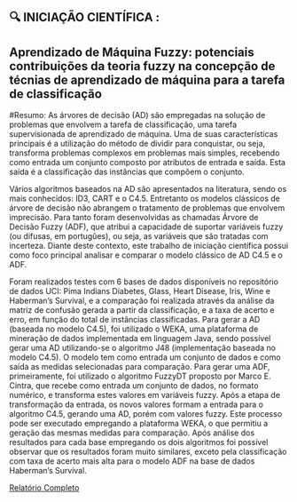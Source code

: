 ## :mag: INICIAÇÃO CIENTÍFICA :
## Aprendizado de Máquina Fuzzy: potenciais contribuições da teoria fuzzy na concepção de técnias de aprendizado de máquina para a tarefa de classificação

#Resumo:
As árvores de decisão (AD) são empregadas na solução de problemas que envolvem a tarefa de classificação, uma tarefa supervisionada de aprendizado de máquina. Uma de suas características principais é a utilização do método de dividir para conquistar, ou seja, transforma problemas complexos em problemas mais simples, recebendo como entrada um conjunto composto por atributos de entrada e saída. Esta saída é a classificação das instâncias que compõem o conjunto. 

Vários algoritmos baseados na AD são apresentados na literatura, sendo os mais conhecidos: ID3, CART e o C4.5. Entretanto os modelos clássicos de árvore de decisão não abrangem o tratamento de problemas que envolvem imprecisão. Para tanto foram desenvolvidas as chamadas Árvore de Decisão Fuzzy (ADF), que atribui a capacidade de suportar variáveis fuzzy (ou difusas, em portugûes), ou seja, as variáveis que são tratadas com incerteza. Diante deste contexto, este trabalho de iniciação científica possui como foco principal analisar e comparar o modelo clássico de AD C4.5 e o ADF. 

Foram realizados testes com 6 bases de dados disponíveis no repositório de dados UCI: Pima Indians Diabetes, Glass, Heart Disease, Iris, Wine e Haberman’s Survival, e a comparação foi realizada através da análise da matriz de confusão gerada a partir da classificação, e a taxa de acerto e erro, em função do total de instâncias classificadas. Para gerar a AD (baseada no modelo C4.5), foi utilizado o WEKA, uma plataforma de mineração de dados implementada em linguagem Java, sendo possível gerar uma AD utilizando-se o algoritmo J48 (implementação baseada no modelo C4.5). 
O modelo tem como entrada um conjunto de dados e como saída as medidas selecionadas para comparação. Para gerar uma ADF, primeiramente, foi utilizado o algoritmo FuzzyDT proposto por Marco E. Cintra, que recebe como entrada um conjunto de dados, no formato numérico, e transforma estes valores em variáveis fuzzy. Após a etapa de transformação da entrada, os novos valores formam a entrada para o algoritmo C4.5, gerando uma AD, porém com valores fuzzy. Este processo pode ser executado empregando a plataforma WEKA, o que permitiu a geração das mesmas medidas para comparação. Após análise dos resultados para cada base empregando os dois algoritmos foi possível observar que os resultados foram muito similares, exceto pela classificação com taxa de acerto mais alta para o modelo ADF na base de dados Haberman’s Survival.

[Relatório Completo](https://github.com/isabelacorsi/IC-MachineLearning/blob/master/AprendizadoMaquinaFuzzy-IC-IsabelaCorsi.pdf)

